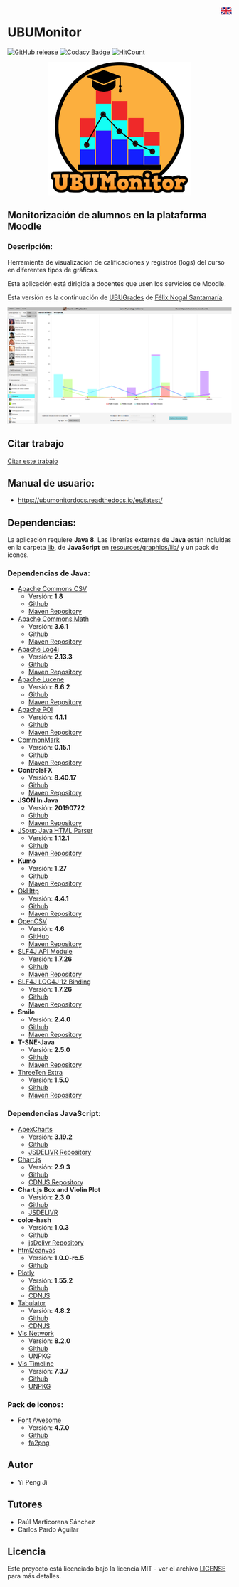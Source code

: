 <a href="README.md">
<img align="right" src="src/main/resources/img/countries_flags/GB.png">
</a>

# UBUMonitor
[![GitHub release](https://img.shields.io/github/release/yjx0003/UBUMonitor.svg)](https://github.com/yjx0003/UBUMonitor/releases/)
[![Codacy Badge](https://api.codacy.com/project/badge/Grade/f79d51e496b3495690aa6480269536b8)](https://www.codacy.com/app/yjx0003/UBUMonitor?utm_source=github.com&amp;utm_medium=referral&amp;utm_content=yjx0003/UBUMonitor&amp;utm_campaign=Badge_Grade)
[![HitCount](http://hits.dwyl.io/yjx0003/UBUMonitor.svg)](http://hits.dwyl.io/yjx0003/UBUMonitor)
<p align="center"><img height="300" src="src/main/resources/img/logo.png" />

## Monitorización de alumnos en la plataforma Moodle
### Descripción:

Herramienta de visualización de calificaciones y registros (logs) del curso en diferentes tipos de gráficas.

Esta aplicación está dirigida a docentes que usen los servicios de Moodle.

Esta versión es la continuación de [UBUGrades](https://github.com/huco95/UBUGrades) de [Félix Nogal Santamaría](https://github.com/huco95).
<p align="center"><img src="/latex/img/ejemplo_barras_apiladas.png" />

## Citar trabajo
[Citar este trabajo](https://www.mdpi.com/2079-9292/11/6/954#cite)
## Manual de usuario:
<!--* https://ubumonitor.gitbook.io/ubumonitor/-->
* https://ubumonitordocs.readthedocs.io/es/latest/

## Dependencias:
La aplicación requiere **Java 8**.
Las librerías externas de **Java** están incluidas en la carpeta [lib](lib), de **JavaScript** en [resources/graphics/lib/](resources/graphics/lib/) y un pack de iconos.

### Dependencias de Java:
* [Apache Commons CSV](https://commons.apache.org/proper/commons-csv/)
  * Versión: **1.8**
  * [Github](https://github.com/apache/commons-csv)
  * [Maven Repository](https://mvnrepository.com/artifact/org.apache.commons/commons-csv)
* [Apache Commons Math](https://commons.apache.org/proper/commons-math/)
  * Versión: **3.6.1**
  * [Github](https://github.com/apache/commons-math)
  * [Maven Repository](https://mvnrepository.com/artifact/org.apache.commons/commons-math3)
* [Apache Log4j](http://logging.apache.org/log4j/1.2/)
  * Versión: **2.13.3**
  * [Github](https://github.com/apache/log4j)
  * [Maven Repository](https://mvnrepository.com/artifact/log4j/log4j)
* [Apache Lucene](https://lucene.apache.org/)
  * Versión: **8.6.2**
  * [Github](https://github.com/apache/lucene-solr)
  * [Maven Repository](https://mvnrepository.com/artifact/org.apache.lucene/lucene-core)
* [Apache POI](https://poi.apache.org/)
  * Versión: **4.1.1**
  * [Github](https://github.com/apache/poi)
  * [Maven Repository](https://mvnrepository.com/artifact/org.apache.poi/poi)  
* [CommonMark](https://commonmark.org/)
  * Versión: **0.15.1**
  * [Github](https://github.com/atlassian/commonmark-java)
  * [Maven Repository](https://mvnrepository.com/artifact/com.atlassian.commonmark/commonmark)    
* **ControlsFX**
  * Versión: **8.40.17**
  * [Github](https://github.com/controlsfx/controlsfx)
  * [Maven Repository](https://mvnrepository.com/artifact/org.controlsfx/controlsfx) 
* **JSON In Java**
  * Versión: **20190722**
  * [Github](https://github.com/stleary/JSON-java)
  * [Maven Repository](https://mvnrepository.com/artifact/org.json/json)
* [JSoup Java HTML Parser](https://jsoup.org/)
  * Versión: **1.12.1**
  * [Github](https://github.com/jhy/jsoup)
  * [Maven Repository](https://mvnrepository.com/artifact/org.jsoup/jsoup/1.11.3)
* **Kumo**
  * Versión: **1.27**
  * [Github](https://github.com/kennycason/kumo)
  * [Maven Repository](https://mvnrepository.com/artifact/com.kennycason/kumo-core)  
* [OkHttp](https://square.github.io/okhttp/)
  * Versión: **4.4.1**
  * [Github](https://github.com/square/okhttp/)
  * [Maven Repository](https://mvnrepository.com/artifact/com.squareup.okhttp3/okhttp)
* [OpenCSV](http://opencsv.sourceforge.net/)
  * Versión: **4.6**
  * [GitHub](https://github.com/jlawrie/opencsv)
  * [Maven Repository](https://mvnrepository.com/artifact/com.opencsv/opencsv/4.6)
* [SLF4J API Module](https://www.slf4j.org/)
  * Versión: **1.7.26**
  * [Github](https://github.com/qos-ch/slf4j)
  * [Maven Repository](https://mvnrepository.com/artifact/org.slf4j/slf4j-api)
* [SLF4J LOG4J 12 Binding](https://www.slf4j.org/)
  * Versión: **1.7.26**
  * [Github](https://github.com/qos-ch/slf4j/tree/master/slf4j-log4j12)
  * [Maven Repository](https://mvnrepository.com/artifact/org.slf4j/slf4j-log4j12)
* **Smile**
  * Versión: **2.4.0**
  * [Github](https://github.com/haifengl/smile)
  * [Maven Repository](https://mvnrepository.com/artifact/com.github.haifengl/smile-core)  
* **T-SNE-Java**
  * Versión: **2.5.0**
  * [Github](https://github.com/lejon/T-SNE-Java)
  * [Maven Repository](https://mvnrepository.com/artifact/com.github.lejon.T-SNE-Java/tsne)
* [ThreeTen Extra](https://www.threeten.org/threeten-extra/)
  * Versión: **1.5.0**
  * [Github](https://github.com/ThreeTen/threeten-extra)
  * [Maven Repository](https://mvnrepository.com/artifact/org.threeten/threeten-extra)  
  
### Dependencias JavaScript:
* [ApexCharts](https://apexcharts.com/)
  * Versión: **3.19.2**
  * [Github](https://github.com/apexcharts/apexcharts.js)
  * [JSDELIVR Repository](https://www.jsdelivr.com/package/npm/apexcharts)
* [Chart.js](https://www.chartjs.org/)
  * Versión: **2.9.3**
  * [Github](https://github.com/chartjs/Chart.js)
  * [CDNJS Repository](https://cdnjs.com/libraries/Chart.js/)
* **Chart.js Box and Violin Plot**
  * Versión: **2.3.0**
  * [Github](https://github.com/datavisyn/chartjs-chart-box-and-violin-plot)
  * [JSDELIVR](https://www.jsdelivr.com/package/npm/chartjs-chart-box-and-violin-plot)
* **color-hash**
  * Versión: **1.0.3**
  * [Github](https://github.com/zenozeng/color-hash)
  * [jsDelivr Repository](https://www.jsdelivr.com/package/npm/color-hash)
* [html2canvas](https://html2canvas.hertzen.com/)
  * Versión: **1.0.0-rc.5**
  * [Github](https://github.com/niklasvh/html2canvas/)
* [Plotly](https://plotly.com/javascript/)
  * Versión: **1.55.2**
  * [Github](https://github.com/plotly/plotly.js)
  * [CDNJS](https://cdnjs.com/libraries/plotly.js)
* [Tabulator](http://tabulator.info/)
  * Versión: **4.8.2**
  * [Github](https://github.com/olifolkerd/tabulator)
  * [CDNJS](https://cdnjs.com/libraries/tabulator)
* [Vis Network](https://visjs.github.io/vis-network/docs/network/)
  * Versión: **8.2.0**
  * [Github](https://github.com/visjs/vis-network)
  * [UNPKG](https://unpkg.com/browse/vis-network@8.2.0/standalone/umd/)
* [Vis Timeline](https://visjs.github.io/vis-timeline/docs/timeline/)
  * Versión: **7.3.7**
  * [Github](https://github.com/visjs/vis-network)
  * [UNPKG](https://unpkg.com/browse/vis-timeline@7.3.7/standalone/umd/)
  
### Pack de iconos:
* [Font Awesome](https://fontawesome.com/)
  * Versión: **4.7.0**
  * [Github](https://github.com/FortAwesome/Font-Awesome/)
  * [fa2png](http://fa2png.io/r/font-awesome/)

## Autor

- Yi Peng Ji

## Tutores
- Raúl Marticorena Sánchez
- Carlos Pardo Aguilar
## Licencia
Este proyecto está licenciado bajo la licencia MIT - ver el archivo [LICENSE](LICENSE) para más detalles.
